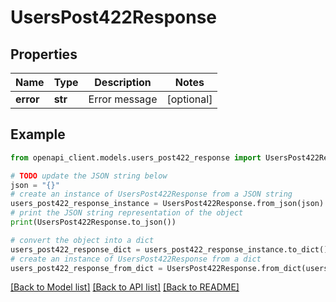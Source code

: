 # UsersPost422Response


## Properties

Name | Type | Description | Notes
------------ | ------------- | ------------- | -------------
**error** | **str** | Error message | [optional] 

## Example

```python
from openapi_client.models.users_post422_response import UsersPost422Response

# TODO update the JSON string below
json = "{}"
# create an instance of UsersPost422Response from a JSON string
users_post422_response_instance = UsersPost422Response.from_json(json)
# print the JSON string representation of the object
print(UsersPost422Response.to_json())

# convert the object into a dict
users_post422_response_dict = users_post422_response_instance.to_dict()
# create an instance of UsersPost422Response from a dict
users_post422_response_from_dict = UsersPost422Response.from_dict(users_post422_response_dict)
```
[[Back to Model list]](../README.md#documentation-for-models) [[Back to API list]](../README.md#documentation-for-api-endpoints) [[Back to README]](../README.md)


